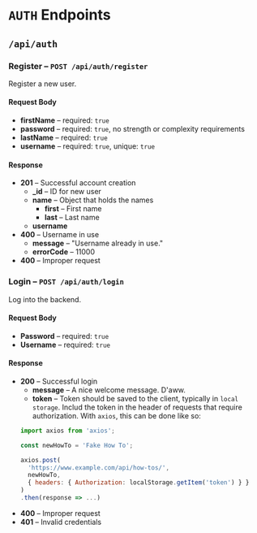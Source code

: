 # `AUTH` Endpoints
## `/api/auth`

### Register – `POST /api/auth/register`
Register a new user.

#### Request Body
* **firstName** – required: `true`
* **password** – required: `true`, no strength or complexity requirements
* **lastName** – required: `true`
* **username** – required: `true`, unique: `true`

#### Response
* **201** – Successful account creation
  * **_id** – ID for new user
  * **name** – Object that holds the names
    * **first** – First name
    * **last** – Last name
  * **username**
* **400** – Username in use
  * **message** – "Username already in use."
  * **errorCode** – 11000
* **400** – Improper request

### Login – `POST /api/auth/login`
Log into the backend.

#### Request Body
* **Password** – required: `true`
* **Username** – required: `true`

#### Response
* **200** – Successful login
  * **message** – A nice welcome message. D'aww.
  * **token** – Token should be saved to the client, typically in `local storage`. Includ the token in the header of requests that require authorization. With `axios`, this can be done like so:
  ```js
  import axios from 'axios';

  const newHowTo = 'Fake How To';

  axios.post(
    'https://www.example.com/api/how-tos/',
    newHowTo,
    { headers: { Authorization: localStorage.getItem('token') } }
  )
  .then(response => ...)
  ```
* **400** – Improper request
* **401** – Invalid credentials
